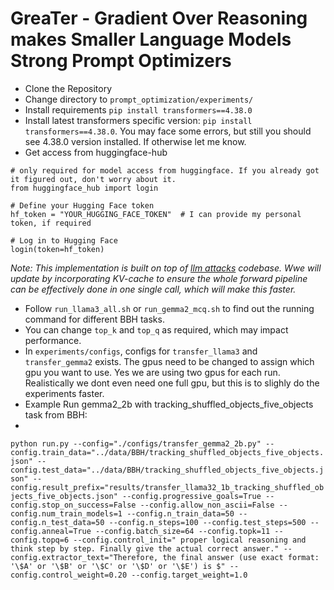 # GreaTer - Gradient Over Reasoning makes Smaller Language Models Strong Prompt Optimizers

- Clone the Repository
- Change directory to ```prompt_optimization/experiments/```
- Install requirements ```pip install transformers==4.38.0```
- Install latest transformers specific version: ```pip install transformers==4.38.0```. You may face some errors, but still you should see 4.38.0 version installed. If otherwise let me know.
- Get access from huggingface-hub
```
# only required for model access from huggingface. If you already got it figured out, don't worry about it.
from huggingface_hub import login

# Define your Hugging Face token
hf_token = "YOUR_HUGGING_FACE_TOKEN"  # I can provide my personal token, if required

# Log in to Hugging Face
login(token=hf_token)
```
*Note:
This implementation is built on top of [llm attacks](https://github.com/llm-attacks/llm-attacks) codebase. Wwe will update by incorporating KV-cache to ensure the whole forward pipeline can be effectively done in one single call, which will make this faster.*
- Follow ``run_llama3_all.sh`` or ``run_gemma2_mcq.sh`` to find out the running command for different BBH tasks.
- You can change ``top_k`` and ``top_q`` as required, which may impact performance.
- In ``experiments/configs``, configs for ``transfer_llama3`` and ``transfer_gemma2`` exists. The gpus need to be changed to assign which gpu you want to use. Yes we are using two gpus for each run. Realistically we dont even need one full gpu, but this is to slighly do the experiments faster.
- Example Run gemma2_2b with tracking_shuffled_objects_five_objects task from BBH:
- 
```python run.py --config="./configs/transfer_gemma2_2b.py" --config.train_data="../data/BBH/tracking_shuffled_objects_five_objects.json" --config.test_data="../data/BBH/tracking_shuffled_objects_five_objects.json" --config.result_prefix="results/transfer_llama32_1b_tracking_shuffled_objects_five_objects.json" --config.progressive_goals=True --config.stop_on_success=False --config.allow_non_ascii=False --config.num_train_models=1 --config.n_train_data=50 --config.n_test_data=50 --config.n_steps=100 --config.test_steps=500 --config.anneal=True --config.batch_size=64 --config.topk=11 --config.topq=6 --config.control_init=" proper logical reasoning and think step by step. Finally give the actual correct answer." --config.extractor_text="Therefore, the final answer (use exact format: '\$A' or '\$B' or '\$C' or '\$D' or '\$E') is $" --config.control_weight=0.20 --config.target_weight=1.0```
